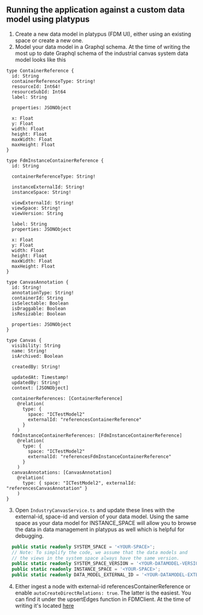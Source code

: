 ## Running the application against a custom data model using platypus

1. Create a new data model in platypus (FDM UI), either using an existing space or create a new one.
2. Model your data model in a Graphql schema. At the time of writing the most up to date Graphql schema of the industrial canvas system data model looks like this

```gql
type ContainerReference {
  id: String
  containerReferenceType: String!
  resourceId: Int64!
  resourceSubId: Int64
  label: String

  properties: JSONObject

  x: Float
  y: Float
  width: Float
  height: Float
  maxWidth: Float
  maxHeight: Float
}

type FdmInstanceContainerReference {
  id: String

  containerReferenceType: String!

  instanceExternalId: String!
  instanceSpace: String!

  viewExternalId: String!
  viewSpace: String!
  viewVersion: String

  label: String
  properties: JSONObject

  x: Float
  y: Float
  width: Float
  height: Float
  maxWidth: Float
  maxHeight: Float
}

type CanvasAnnotation {
  id: String!
  annotationType: String!
  containerId: String
  isSelectable: Boolean
  isDraggable: Boolean
  isResizable: Boolean

  properties: JSONObject
}

type Canvas {
  visibility: String
  name: String!
  isArchived: Boolean

  createdBy: String!

  updatedAt: Timestamp!
  updatedBy: String!
  context: [JSONObject]

  containerReferences: [ContainerReference]
    @relation(
      type: {
        space: "ICTestModel2"
        externalId: "referencesContainerReference"
      }
    )
  fdmInstanceContainerReferences: [FdmInstanceContainerReference]
    @relation(
      type: {
        space: "ICTestModel2"
        externalId: "referencesFdmInstanceContainerReference"
      }
    )
  canvasAnnotations: [CanvasAnnotation]
    @relation(
      type: { space: "ICTestModel2", externalId: "referencesCanvasAnnotation" }
    )
}
```

3. Open `IndustryCanvasService.ts` and update these lines with the external-id, space-id and version of your data model.
   Using the same space as your data model for INSTANCE_SPACE will allow you to browse the data in data management in platypus as well which is helpful for debugging.

```ts
  public static readonly SYSTEM_SPACE = '<YOUR-SPACE>';
  // Note: To simplify the code, we assume that the data models and
  // the views in the system space always have the same version.
  public static readonly SYSTEM_SPACE_VERSION = '<YOUR-DATAMODEL-VERSION>';
  public static readonly INSTANCE_SPACE = '<YOUR-SPACE>';
  public static readonly DATA_MODEL_EXTERNAL_ID = '<YOUR-DATAMODEL-EXTERNAL-ID>';
```

4. Either ingest a node with external-id referencesContainerReference or enable `autoCreateDirectRelations: true`.
   The latter is the easiest. You can find it under the upsertEdges function in FDMClient. At the time of writing it's located [here](https://github.com/cognitedata/fusion/blob/3f47e18c711cf5d042de8384ae95ed908f653cb2/libs/industry-canvas/src/lib/utils/FDMClient.ts#L216)
